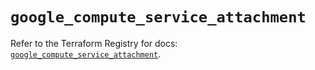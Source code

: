 # `google_compute_service_attachment`

Refer to the Terraform Registry for docs: [`google_compute_service_attachment`](https://registry.terraform.io/providers/hashicorp/google/6.45.0/docs/resources/compute_service_attachment).
